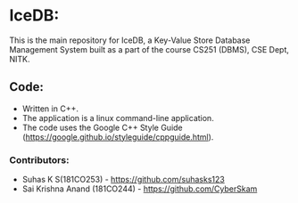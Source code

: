 # IceDB:
This is the main repository for IceDB, a Key-Value Store Database Management System built as a part of the course CS251 (DBMS), CSE Dept, NITK.

## Code:
- Written in C++.
- The application is a linux command-line application.
- The code uses the Google C++ Style Guide (https://google.github.io/styleguide/cppguide.html).

### Contributors:
- Suhas K S(181CO253) - https://github.com/suhasks123
- Sai Krishna Anand (181CO244) - https://github.com/CyberSkam

